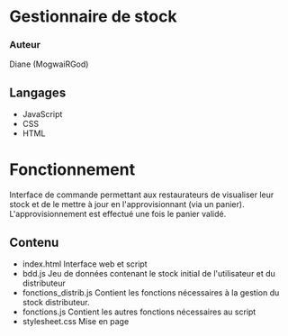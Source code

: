 # Gestionnaire de stock

### Auteur
Diane (MogwaiRGod)

## Langages
  - JavaScript
  - CSS
  - HTML
  
# Fonctionnement
Interface de commande permettant aux restaurateurs de visualiser leur stock et de le mettre à jour en l'approvisionnant (via un panier).
L'approvisionnement est effectué une fois le panier validé.

## Contenu
  - index.html
  Interface web et script
  - bdd.js
  Jeu de données contenant le stock initial de l'utilisateur et du distributeur
  - fonctions_distrib.js
  Contient les fonctions nécessaires à la gestion du stock distributeur.
  - fonctions.js
  Contient les autres fonctions nécessaires au script
  - stylesheet.css
  Mise en page
